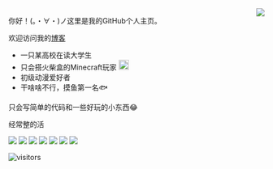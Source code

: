 <a href="#">
<img align="right" src="https://github-readme-stats.vercel.app/api?username=mzdluo123&show_icons=true&hide_border=true&icon_color=586069&title_color=a0a9af">
</a>

你好！(。・∀・)ノ这里是我的GitHub个人主页。

欢迎访问我的[博客](https://mzdluo123.github.io/)

* 一只某高校在读大学生
* 只会搭火柴盒的Minecraft玩家 <img src="https://raw.githubusercontent.com/mzdluo123/blog_imgs/master/img/mc.ico" height="20" width="20"/> 
* 初级动漫爱好者
* 干啥啥不行，摸鱼第一名🐟


只会写简单的代码和一些好玩的小东西😂

经常整的活

![](https://img.shields.io/badge/-Kotlin-orange?style=flat-square&logo=Kotlin&logoColor=fff)
![](https://img.shields.io/badge/-Python-3e74a2?style=flat-square&logo=Python&logoColor=fff)
![](https://img.shields.io/badge/-Java-ab7221?style=flat-square&logo=Java&logoColor=fff)
![](https://img.shields.io/badge/-Docker-2496ED?style=flat-square&logo=Docker&logoColor=fff)
![](https://img.shields.io/badge/-Linux-000000?style=flat-square&logo=Linux&logoColor=fff)
![](https://img.shields.io/badge/-Windows-0078D6?style=flat-square&logo=Windows)
![](https://img.shields.io/badge/-Android-green?style=flat-square&logo=Android&logoColor=fff)

![visitors](https://jwenjian-visitor-badge-5.glitch.me/badge?page_id=mzdluo123.mzdluo123.readme)
